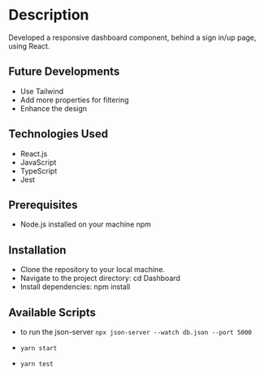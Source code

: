 # Description

Developed a responsive dashboard component, behind a sign in/up page, using React.

## Future Developments

- Use Tailwind
- Add more properties for filtering
- Enhance the design

## Technologies Used

- React.js
- JavaScript
- TypeScript
- Jest

## Prerequisites

- Node.js installed on your machine npm

## Installation

- Clone the repository to your local machine.
- Navigate to the project directory: cd Dashboard
- Install dependencies: npm install

## Available Scripts

- to run the json-server `npx json-server --watch db.json --port 5000`

- `yarn start`

- `yarn test`
